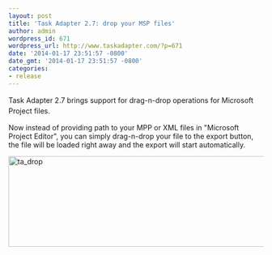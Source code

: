 ```yaml
---
layout: post
title: 'Task Adapter 2.7: drop your MSP files'
author: admin
wordpress_id: 671
wordpress_url: http://www.taskadapter.com/?p=671
date: '2014-01-17 23:51:57 -0800'
date_gmt: '2014-01-17 23:51:57 -0800'
categories:
- release
---
```

<p><span style="line-height: 1.5em;">Task Adapter 2.7 brings support for drag-n-drop operations for Microsoft Project files.</span></p>
<p>Now instead of providing path to your MPP or XML files in "Microsoft Project Editor", you can simply drag-n-drop your file to the export button, the file will be loaded right away and the export will start  automatically.</p>
<p><a href="/images/uploads/2014/01/ta_drop.png"><img class="alignnone size-full wp-image-672" alt="ta_drop" src="{{ site.baseurl }}/images/uploads/2014/01/ta_drop.png" width="588" height="179" /></a></p>
